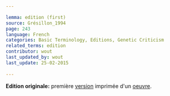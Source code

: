 ```yaml
---

lemma: edition (first)
source: Grésillon_1994
page: 243 
language: French
categories: Basic Terminology, Editions, Genetic Criticism
related_terms: edition
contributor: wout
last_updated_by: wout
last_update: 25-02-2015
        
---
```


**Edition originale:** première [version](version.html) imprimée d'un [oeuvre](work.html).

